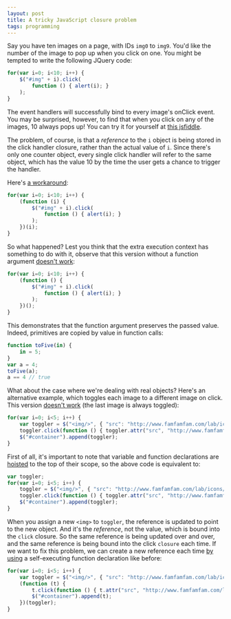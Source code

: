 ```yaml
---
layout: post
title: A tricky JavaScript closure problem
tags: programming
---
```


Say you have ten images on a page, with IDs `img0` to `img9`. You'd like the number of the image to pop up when you click on one. You might be tempted to write the following JQuery code:

~~~ javascript
for(var i=0; i<10; i++) {
    $("#img" + i).click(
        function () { alert(i); }
    );
}
~~~

The event handlers will successfully bind to every image's onClick event. You may be surprised, however, to find that when you click on any of the images, 10 always pops up! You can try it for yourself at [this jsfiddle](http://jsfiddle.net/AwDDy/).

The problem, of course, is that a *reference* to the `i` object is being stored in the click handler closure, rather than the actual value of `i`. Since there's only one counter object, every single click handler will refer to the same object, which has the value 10 by the time the user gets a chance to trigger the handler.

Here's [a workaround](http://jsfiddle.net/v4sSD/):

~~~ javascript
for(var i=0; i<10; i++) {
    (function (i) {
        $("#img" + i).click(
            function () { alert(i); }
        );
    })(i);
}
~~~

So what happened? Lest you think that the extra execution context has something to do with it, observe that this version without a function argument [doesn't work](http://jsfiddle.net/vfwnU/):

~~~ javascript
for(var i=0; i<10; i++) {
    (function () {
        $("#img" + i).click(
            function () { alert(i); }
        );
    })();
}
~~~

This demonstrates that the function argument preserves the passed value. Indeed, primitives are copied by value in function calls:

~~~ javascript
function toFive(in) {
	in = 5;
}
var a = 4;
toFive(a);
a == 4 // true
~~~

What about the case where we're dealing with real objects? Here's an alternative example, which toggles each image to a different image on click. This version [doesn't work](http://jsfiddle.net/Zpwku/) (the last image is always toggled):

~~~ javascript
for(var i=0; i<5; i++) {
    var toggler = $("<img/>", { "src": "http://www.famfamfam.com/lab/icons/silk/icons/cross.png" });
    toggler.click(function () { toggler.attr("src", "http://www.famfamfam.com/lab/icons/silk/icons/tick.png"); });
    $("#container").append(toggler);
}
~~~

First of all, it's important to note that variable and function declarations are [hoisted](https://developer.mozilla.org/en-US/docs/Web/JavaScript/Reference/Statements/var#var_hoisting) to the top of their scope, so the above code is equivalent to:

~~~ javascript
var toggler;
for(var i=0; i<5; i++) {
    toggler = $("<img/>", { "src": "http://www.famfamfam.com/lab/icons/silk/icons/cross.png" });
    toggler.click(function () { toggler.attr("src", "http://www.famfamfam.com/lab/icons/silk/icons/tick.png"); });
    $("#container").append(toggler);
}
~~~

When you assign a new `<img>` to `toggler`, the reference is updated to point to the new object. And it's the *reference*, not the value, which is bound into the `click` closure. So the same reference is being updated over and over, and the same reference is being bound into the click `closure` each time. If we want to fix this problem, we can create a new reference each time [by using](http://jsfiddle.net/YLSn6/) a self-executing function declaration like before:

~~~ javascript
for(var i=0; i<5; i++) {
    var toggler = $("<img/>", { "src": "http://www.famfamfam.com/lab/icons/silk/icons/cross.png" });
    (function (t) {
        t.click(function () { t.attr("src", "http://www.famfamfam.com/lab/icons/silk/icons/tick.png"); });
        $("#container").append(t);
    })(toggler);
}
~~~